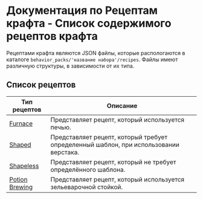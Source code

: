 # Документация по Рецептам крафта - Список содержимого рецептов крафта

Рецептами крафта являются JSON файлы, которые распологаются в каталоге `behavior_packs/'название набора'/recipes`. Файлы имеют различную структуры, в зависимости от их типа.

## Список рецептов

| Тип рецептов                               | Описание                                                                              |
|--------------------------------------------|---------------------------------------------------------------------------------------|
| [Furnace](Furnace_Recipe.md)               | Представляет рецепт, который используется печью.                                      |
| [Shaped](Shaped_Recipe.md)                 | Представляет рецепт, который требует определенный шаблон, при использовании верстака. |
| [Shapeless](Shapeless_Recipe.md)           | Представляет рецепт, который не требует определённого шаблона.                        |
| [Potion Brewing](Potion_Brewing_Recipe.md) | Представляет рецепт, который используется зельеварочной стойкой.                      |

[comment]: <> (Спасибо Foxuk)
